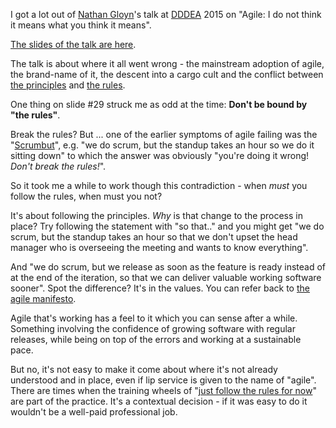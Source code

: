 I got a lot out of [Nathan Gloyn](https://twitter.com/NathanGloyn)'s talk at [DDDEA](http://www.dddeastanglia.com/) 2015 on "Agile: I do not think it means what you think it means".

[The slides of the talk are here](http://www.slideshare.net/Nathangl/you-keep-using-the-word-agile-i-do-not-think-it-means-what-you-think-it-means).

The talk is about where it all went wrong - the mainstream adoption of agile, the brand-name of it, the descent into a cargo cult and the conflict between [the principles](http://www.agilemanifesto.org/principles.html) and [the rules](http://www.agileadvice.com/rules-of-scrum/).

One thing on slide #29 struck me as odd at the time: **Don't be bound by "the rules"**.

Break the rules? But ... one of the earlier symptoms of agile failing was the "[Scrumbut](https://www.scrum.org/ScrumBut)", e.g. "we do scrum, but the standup takes an hour so we do it sitting down" to which the answer was obviously "you're doing it wrong! *Don't break the rules!*".

So it took me a while to work though this contradiction - when *must* you follow the rules, when must you not?

It's about following the principles. *Why* is that change to the process in place? Try following the statement with "so that.." and you might get "we do scrum, but the standup takes an hour so that we don't upset the head manager who is overseeing the meeting and wants to know everything". 

And "we do scrum, but we release as soon as the feature is ready instead of at the end of the iteration, so that we can deliver valuable working software sooner". Spot the difference? It's in the values. You can refer back to [the agile manifesto](http://agilemanifesto.org/).

Agile that's working has a feel to it which you can sense after a while. Something involving the confidence of growing software with regular releases, while being on top of the errors and working at a sustainable pace. 

But no, it's not easy to make it come about where it's not already understood and in place, even if lip service is given to the name of "agile". There are times when the training wheels of "[just follow the rules for now](http://martinfowler.com/bliki/ShuHaRi.html)" are part of the practice. It's a contextual decision - if it was easy to do it wouldn't be a well-paid professional job. 
